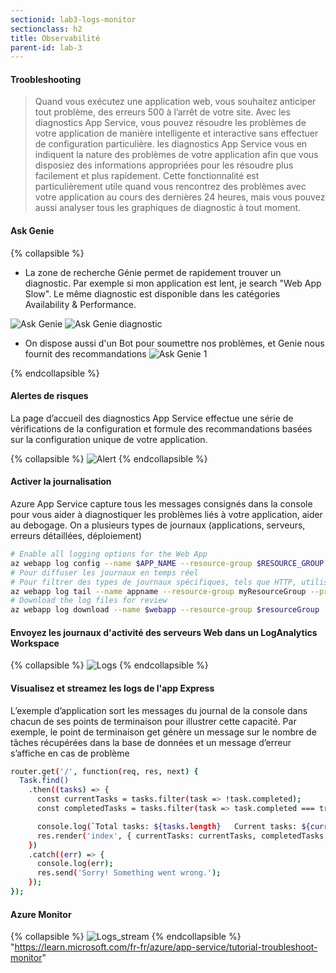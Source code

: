 ```yaml
---
sectionid: lab3-logs-monitor
sectionclass: h2
title: Observabilité
parent-id: lab-3
---
```


#### Troobleshooting

> Quand vous exécutez une application web, vous souhaitez anticiper tout problème, des erreurs 500 à l’arrêt de votre site. Avec les diagnostics App Service, vous pouvez résoudre les problèmes de votre application de manière intelligente et interactive sans effectuer de configuration particulière.  les diagnostics App Service vous en indiquent la nature des problèmes de votre application afin que vous disposiez des informations appropriées pour les résoudre plus facilement et plus rapidement.
Cette fonctionnalité est particulièrement utile quand vous rencontrez des problèmes avec votre application au cours des dernières 24 heures, mais vous pouvez aussi analyser tous les graphiques de diagnostic à tout moment.

#### Ask Genie

{% collapsible %}

- La zone de recherche Génie permet de rapidement trouver un diagnostic. Par exemple si mon application est lent, je search "Web App Slow". Le même diagnostic est disponible dans les catégories Availability & Performance.
  
![Ask Genie](/media/lab1/ask_genie.png)
![Ask Genie diagnostic](/media/lab1/genie_diagnostic.png)

- On dispose aussi d'un Bot pour soumettre nos problèmes, et Genie nous fournit des recommandations
![Ask Genie 1](/media/lab1/ask_genie_1.png)

{% endcollapsible %}

#### Alertes de risques

La page d’accueil des diagnostics App Service effectue une série de vérifications de la configuration et formule des recommandations basées sur la configuration unique de votre application.

{% collapsible %}
![Alert](/media/lab1/app_alert.png)
{% endcollapsible %}

#### Activer la journalisation

Azure App Service capture tous les messages consignés dans la console pour vous aider à diagnostiquer les problèmes liés à votre application, aider au debogage. On a plusieurs types de journaux (applications, serveurs, erreurs détaillées, déploiement)

```bash
# Enable all logging options for the Web App
az webapp log config --name $APP_NAME --resource-group $RESOURCE_GROUP --application-logging azureblobstorage --detailed-error-messages true --failed-request-tracing true --web-server-logging filesystem
# Pour diffuser les journaux en temps réel 
# Pour filtrer des types de journaux spécifiques, tels que HTTP, utilisez le paramètre --Provider
az webapp log tail --name appname --resource-group myResourceGroup --provider http
# Download the log files for review
az webapp log download --name $webapp --resource-group $resourceGroup
```

#### Envoyez les journaux d'activité des serveurs Web dans un LogAnalytics Workspace

{% collapsible %}
![Logs](/media/lab1/nodeapp_logs.png)
{% endcollapsible %}

#### Visualisez et streamez les logs de l'app Express

 L’exemple d’application sort les messages du journal de la console dans chacun de ses points de terminaison pour illustrer cette capacité. Par exemple, le point de terminaison get génère un message sur le nombre de tâches récupérées dans la base de données et un message d’erreur s’affiche en cas de problème

```bash
router.get('/', function(req, res, next) {
  Task.find()
    .then((tasks) => {      
      const currentTasks = tasks.filter(task => !task.completed);
      const completedTasks = tasks.filter(task => task.completed === true);

      console.log(`Total tasks: ${tasks.length}   Current tasks: ${currentTasks.length}    Completed tasks:  ${completedTasks.length}`)
      res.render('index', { currentTasks: currentTasks, completedTasks: completedTasks });
    })
    .catch((err) => {
      console.log(err);
      res.send('Sorry! Something went wrong.');
    });
});
```

#### Azure Monitor

{% collapsible %}
![Logs_stream](/media/lab1/log_stream.png)
{% endcollapsible %}
"https://learn.microsoft.com/fr-fr/azure/app-service/tutorial-troubleshoot-monitor"
